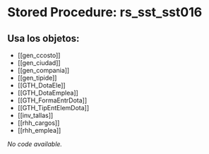 # Stored Procedure: rs_sst_sst016

## Usa los objetos:
- [[gen_ccosto]]
- [[gen_ciudad]]
- [[gen_compania]]
- [[gen_tipide]]
- [[GTH_DotaEle]]
- [[GTH_DotaEmplea]]
- [[GTH_FormaEntrDota]]
- [[GTH_TipEntElemDota]]
- [[inv_tallas]]
- [[rhh_cargos]]
- [[rhh_emplea]]

*No code available.*
